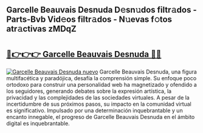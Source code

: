 ## Garcelle Beauvais Desnuda D𝚎sn𝚞dos filtr𝚊dos - Parts-Bvb Vid𝚎os filtr𝚊dos - N𝚞evas f𝚘tos atr𝚊ctivas zMDqZ

# <h2><a href="http://mb287f.tromn.icu/?c=Garcelle+Beauvais+Desnuda">🔗👉👉👉 Garcelle Beauvais Desnuda 🔗🔗</a></h2>

[![Garcelle Beauvais Desnuda nuevo](https://i.imgur.com/pEAQMta.gif)](http://mb287f.tromn.icu/?c=Garcelle+Beauvais+Desnuda)
Garcelle Beauvais Desnuda, una figura multifacética y paradójica, desafía la comprensión simple. Su enfoque poco ortodoxo para construir una personalidad web ha magnetizado y ofendido a los seguidores, generando debates sobre la expresión artística, la privacidad y las complejidades de las sociedades virtuales. A pesar de la incertidumbre de sus próximos pasos, su impacto en la comunidad virtual es significativo. Impulsado por una determinación inquebrantable y un encanto innegable, el progreso de Garcelle Beauvais Desnuda en el ámbito digital es inquebrantable.
